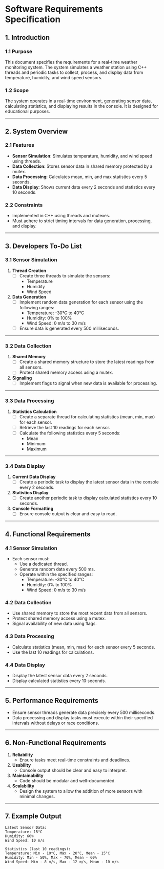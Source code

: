 # Software Requirements Specification

## **1. Introduction**

### **1.1 Purpose**
This document specifies the requirements for a real-time weather monitoring system. The system simulates a weather station using C++ threads and periodic tasks to collect, process, and display data from temperature, humidity, and wind speed sensors.

### **1.2 Scope**
The system operates in a real-time environment, generating sensor data, calculating statistics, and displaying results in the console. It is designed for educational purposes.

---

## **2. System Overview**

### **2.1 Features**
- **Sensor Simulation**: Simulates temperature, humidity, and wind speed using threads.
- **Data Collection**: Stores sensor data in shared memory protected by a mutex.
- **Data Processing**: Calculates mean, min, and max statistics every 5 seconds.
- **Data Display**: Shows current data every 2 seconds and statistics every 10 seconds.

### **2.2 Constraints**
- Implemented in C++ using threads and mutexes.
- Must adhere to strict timing intervals for data generation, processing, and display.

---

## **3. Developers To-Do List**

### **3.1 Sensor Simulation**
1. **Thread Creation**
   - [ ] Create three threads to simulate the sensors:
     - Temperature
     - Humidity
     - Wind Speed
2. **Data Generation**
   - [ ] Implement random data generation for each sensor using the following ranges:
     - Temperature: -30°C to 40°C
     - Humidity: 0% to 100%
     - Wind Speed: 0 m/s to 30 m/s
   - [ ] Ensure data is generated every 500 milliseconds.

---

### **3.2 Data Collection**
1. **Shared Memory**
   - [ ] Create a shared memory structure to store the latest readings from all sensors.
   - [ ] Protect shared memory access using a mutex.
2. **Signaling**
   - [ ] Implement flags to signal when new data is available for processing.

---

### **3.3 Data Processing**
1. **Statistics Calculation**
   - [ ] Create a separate thread for calculating statistics (mean, min, max) for each sensor.
   - [ ] Retrieve the last 10 readings for each sensor.
   - [ ] Calculate the following statistics every 5 seconds:
     - Mean
     - Minimum
     - Maximum

---

### **3.4 Data Display**
1. **Current Data Display**
   - [ ] Create a periodic task to display the latest sensor data in the console every 2 seconds.
2. **Statistics Display**
   - [ ] Create another periodic task to display calculated statistics every 10 seconds.
3. **Console Formatting**
   - [ ] Ensure console output is clear and easy to read.

---

## **4. Functional Requirements**

### **4.1 Sensor Simulation**
- Each sensor must:
  - Use a dedicated thread.
  - Generate random data every 500 ms.
  - Operate within the specified ranges:
    - Temperature: -30°C to 40°C
    - Humidity: 0% to 100%
    - Wind Speed: 0 m/s to 30 m/s

### **4.2 Data Collection**
- Use shared memory to store the most recent data from all sensors.
- Protect shared memory access using a mutex.
- Signal availability of new data using flags.

### **4.3 Data Processing**
- Calculate statistics (mean, min, max) for each sensor every 5 seconds.
- Use the last 10 readings for calculations.

### **4.4 Data Display**
- Display the latest sensor data every 2 seconds.
- Display calculated statistics every 10 seconds.

---

## **5. Performance Requirements**
- Ensure sensor threads generate data precisely every 500 milliseconds.
- Data processing and display tasks must execute within their specified intervals without delays or race conditions.

---

## **6. Non-Functional Requirements**
1. **Reliability**
   - Ensure tasks meet real-time constraints and deadlines.
2. **Usability**
   - Console output should be clear and easy to interpret.
3. **Maintainability**
   - Code should be modular and well-documented.
4. **Scalability**
   - Design the system to allow the addition of more sensors with minimal changes.

---

## **7. Example Output**
```plaintext
Latest Sensor Data:
Temperature: 15°C
Humidity: 60%
Wind Speed: 10 m/s

Statistics (last 10 readings):
Temperature: Min - 10°C, Max - 20°C, Mean - 15°C
Humidity: Min - 50%, Max - 70%, Mean - 60%
Wind Speed: Min - 8 m/s, Max - 12 m/s, Mean - 10 m/s

